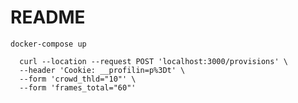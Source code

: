 # README

`docker-compose up`

```  
  curl --location --request POST 'localhost:3000/provisions' \
  --header 'Cookie: __profilin=p%3Dt' \
  --form 'crowd_thld="10"' \
  --form 'frames_total="60"'

``` 
